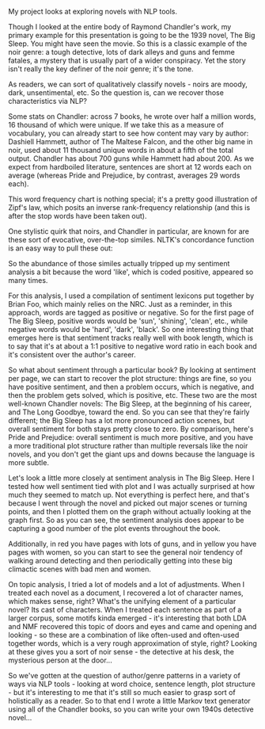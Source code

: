 My project looks at exploring novels with NLP tools. 

Though I looked at the entire body of Raymond Chandler's work, my primary example for this presentation is going to be the 1939 novel, The Big Sleep. You might have seen the movie. So this is a classic example of the noir genre: a tough detective, lots of dark alleys and guns and femme fatales, a mystery that is usually part of a wider conspiracy. Yet the story isn't really the key definer of the noir genre; it's the tone.

As readers, we can sort of qualitatively classify novels - noirs are moody, dark, unsentimental, etc. So the question is, can we recover those characteristics via NLP?

Some stats on Chandler: across 7 books, he wrote over half a million words, 16 thousand of which were unique. If we take this as a measure of vocabulary, you can already start to see how content may vary by author: Dashiell Hammett, author of The Maltese Falcon, and the other big name in noir, used about 11 thousand unique words in about a fifth of the total output. Chandler has about 700 guns while Hammett had about 200. As we expect from hardboiled literature, sentences are short at 12 words each on average (whereas Pride and Prejudice, by contrast, averages 29 words each).

This word frequency chart is nothing special; it's a pretty good illustration of Zipf's law, which posits an inverse rank-frequency relationship (and this is after the stop words have been taken out). 

One stylistic quirk that noirs, and Chandler in particular, are known for are these sort of evocative, over-the-top similes. NLTK's concordance function is an easy way to pull these out:

So the abundance of those similes actually tripped up my sentiment analysis a bit because the word 'like', which is coded positive, appeared so many times.

For this analysis, I used a compilation of sentiment lexicons put together by Brian Foo, which mainly relies on the NRC. Just as a reminder, in this approach, words are tagged as positive or negative. So for the first page of The Big Sleep, positive words would be 'sun', 'shining', 'clean', etc., while negative words would be 'hard', 'dark', 'black'. So one interesting thing that emerges here is that sentiment tracks really well with book length, which is to say that it's at about a 1:1 positive to negative word ratio in each book and it's consistent over the author's career.

So what about sentiment through a particular book? By looking at sentiment per page, we can start to recover the plot structure: things are fine, so you have positive sentiment, and then a problem occurs, which is negative, and then the problem gets solved, which is positive, etc. These two are the most well-known Chandler novels: The Big Sleep, at the beginning of his career, and The Long Goodbye, toward the end. So you can see that they're fairly different; the Big Sleep has a lot more pronounced action scenes, but overall sentiment for both stays pretty close to zero. By comparison, here's Pride and Prejudice: overall sentiment is much more positive, and you have a more traditional plot structure rather than multiple reversals like the noir novels, and you don't get the giant ups and downs because the language is more subtle.

Let's look a little more closely at sentiment analysis in The Big Sleep. Here I tested how well sentiment tied with plot and I was actually surprised at how much they seemed to match up. Not everything is perfect here, and that's because I went through the novel and picked out major scenes or turning points, and then I plotted them on the graph without actually looking at the graph first. So as you can see, the sentiment analysis does appear to be capturing a good number of the plot events throughout the book. 

Additionally, in red you have pages with lots of guns, and in yellow you have pages with women, so you can start to see the general noir tendency of walking around detecting and then periodically getting into these big climactic scenes with bad men and women.

On topic analysis, I tried a lot of models and a lot of adjustments. When I treated each novel as a document, I recovered a lot of character names, which makes sense, right? What's the unifying element of a particular novel? Its cast of characters. When I treated each sentence as part of a larger corpus, some motifs kinda emerged - it's interesting that both LDA and NMF recovered this topic of doors and eyes and came and opening and looking - so these are a combination of like often-used and often-used together words, which is a very rough approximation of style, right? Looking at these gives you a sort of noir sense - the detective at his desk, the mysterious person at the door...

So we've gotten at the question of author/genre patterns in a variety of ways via NLP tools - looking at word choice, sentence length, plot structure - but it's interesting to me that it's still so much easier to grasp sort of holistically as a reader. So to that end I wrote a little Markov text generator using all of the Chandler books, so you can write your own 1940s detective novel...

